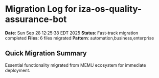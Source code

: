 # Migration Log for iza-os-quality-assurance-bot

**Date**: Sun Sep 28 12:25:38 EDT 2025
**Status**: Fast-track migration completed
**Files**:        6 files migrated
**Pattern**: automation,business,enterprise

## Quick Migration Summary
Essential functionality migrated from MEMU ecosystem for immediate deployment.
